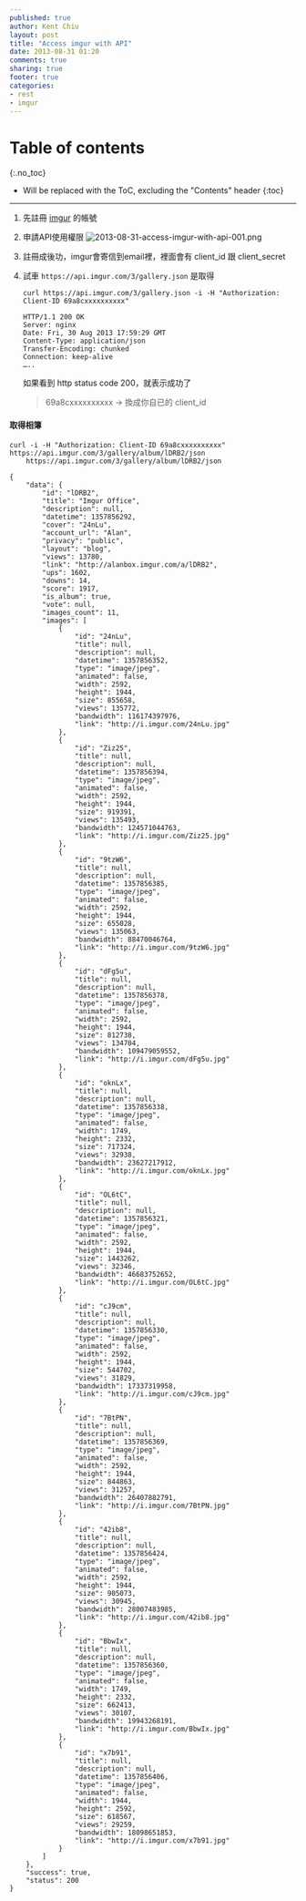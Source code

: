 ```yaml
---
published: true
author: Kent Chiu
layout: post
title: "Access imgur with API"
date: 2013-08-31 01:20
comments: true
sharing: true
footer: true
categories: 
- rest
- imgur
---
```


# Table of contents
{:.no_toc}

* Will be replaced with the ToC, excluding the "Contents" header
{:toc}

----------------------------------------------------------------



1. 	先註冊 [imgur](http://imgur.com/) 的帳號
2. 	申請API使用權限
   	![2013-08-31-access-imgur-with-api-001.png][]
3. 	註冊成後功，imgur會寄信到email裡，裡面會有 client_id 跟 client_secret 
4. 	試車 `https://api.imgur.com/3/gallery.json` 是取得

		curl https://api.imgur.com/3/gallery.json -i -H "Authorization: Client-ID 69a8cxxxxxxxxxx" 
		
		HTTP/1.1 200 OK
		Server: nginx
		Date: Fri, 30 Aug 2013 17:59:29 GMT
		Content-Type: application/json
		Transfer-Encoding: chunked
		Connection: keep-alive
		…..

	如果看到	http status code 200，就表示成功了
	
	> 69a8cxxxxxxxxxx -> 換成你自已的	client_id
	
#### 取得相簿 ####


	curl -i -H "Authorization: Client-ID 69a8cxxxxxxxxxx"  https://api.imgur.com/3/gallery/album/lDRB2/json
		https://api.imgur.com/3/gallery/album/lDRB2/json

	{
	    "data": {
	        "id": "lDRB2",
	        "title": "Imgur Office",
	        "description": null,
	        "datetime": 1357856292,
	        "cover": "24nLu",
	        "account_url": "Alan",
	        "privacy": "public",
	        "layout": "blog",
	        "views": 13780,
	        "link": "http://alanbox.imgur.com/a/lDRB2",
	        "ups": 1602,
	        "downs": 14,
	        "score": 1917,
	        "is_album": true,
	        "vote": null,
	        "images_count": 11,
	        "images": [
	            {
	                "id": "24nLu",
	                "title": null,
	                "description": null,
	                "datetime": 1357856352,
	                "type": "image/jpeg",
	                "animated": false,
	                "width": 2592,
	                "height": 1944,
	                "size": 855658,
	                "views": 135772,
	                "bandwidth": 116174397976,
	                "link": "http://i.imgur.com/24nLu.jpg"
	            },
	            {
	                "id": "Ziz25",
	                "title": null,
	                "description": null,
	                "datetime": 1357856394,
	                "type": "image/jpeg",
	                "animated": false,
	                "width": 2592,
	                "height": 1944,
	                "size": 919391,
	                "views": 135493,
	                "bandwidth": 124571044763,
	                "link": "http://i.imgur.com/Ziz25.jpg"
	            },
	            {
	                "id": "9tzW6",
	                "title": null,
	                "description": null,
	                "datetime": 1357856385,
	                "type": "image/jpeg",
	                "animated": false,
	                "width": 2592,
	                "height": 1944,
	                "size": 655028,
	                "views": 135063,
	                "bandwidth": 88470046764,
	                "link": "http://i.imgur.com/9tzW6.jpg"
	            },
	            {
	                "id": "dFg5u",
	                "title": null,
	                "description": null,
	                "datetime": 1357856378,
	                "type": "image/jpeg",
	                "animated": false,
	                "width": 2592,
	                "height": 1944,
	                "size": 812738,
	                "views": 134704,
	                "bandwidth": 109479059552,
	                "link": "http://i.imgur.com/dFg5u.jpg"
	            },
	            {
	                "id": "oknLx",
	                "title": null,
	                "description": null,
	                "datetime": 1357856338,
	                "type": "image/jpeg",
	                "animated": false,
	                "width": 1749,
	                "height": 2332,
	                "size": 717324,
	                "views": 32938,
	                "bandwidth": 23627217912,
	                "link": "http://i.imgur.com/oknLx.jpg"
	            },
	            {
	                "id": "OL6tC",
	                "title": null,
	                "description": null,
	                "datetime": 1357856321,
	                "type": "image/jpeg",
	                "animated": false,
	                "width": 2592,
	                "height": 1944,
	                "size": 1443262,
	                "views": 32346,
	                "bandwidth": 46683752652,
	                "link": "http://i.imgur.com/OL6tC.jpg"
	            },
	            {
	                "id": "cJ9cm",
	                "title": null,
	                "description": null,
	                "datetime": 1357856330,
	                "type": "image/jpeg",
	                "animated": false,
	                "width": 2592,
	                "height": 1944,
	                "size": 544702,
	                "views": 31829,
	                "bandwidth": 17337319958,
	                "link": "http://i.imgur.com/cJ9cm.jpg"
	            },
	            {
	                "id": "7BtPN",
	                "title": null,
	                "description": null,
	                "datetime": 1357856369,
	                "type": "image/jpeg",
	                "animated": false,
	                "width": 2592,
	                "height": 1944,
	                "size": 844863,
	                "views": 31257,
	                "bandwidth": 26407882791,
	                "link": "http://i.imgur.com/7BtPN.jpg"
	            },
	            {
	                "id": "42ib8",
	                "title": null,
	                "description": null,
	                "datetime": 1357856424,
	                "type": "image/jpeg",
	                "animated": false,
	                "width": 2592,
	                "height": 1944,
	                "size": 905073,
	                "views": 30945,
	                "bandwidth": 28007483985,
	                "link": "http://i.imgur.com/42ib8.jpg"
	            },
	            {
	                "id": "BbwIx",
	                "title": null,
	                "description": null,
	                "datetime": 1357856360,
	                "type": "image/jpeg",
	                "animated": false,
	                "width": 1749,
	                "height": 2332,
	                "size": 662413,
	                "views": 30107,
	                "bandwidth": 19943268191,
	                "link": "http://i.imgur.com/BbwIx.jpg"
	            },
	            {
	                "id": "x7b91",
	                "title": null,
	                "description": null,
	                "datetime": 1357856406,
	                "type": "image/jpeg",
	                "animated": false,
	                "width": 1944,
	                "height": 2592,
	                "size": 618567,
	                "views": 29259,
	                "bandwidth": 18098651853,
	                "link": "http://i.imgur.com/x7b91.jpg"
	            }
	        ]
	    },
	    "success": true,
	    "status": 200
	}				

	
[2013-08-31-access-imgur-with-api-001.png]:http://blog.kent-chiu.com/images/2013-08-31/2013-08-31-access-imgur-with-api-001.png	




